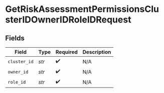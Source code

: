 # GetRiskAssessmentPermissionsClusterIDOwnerIDRoleIDRequest


## Fields

| Field              | Type               | Required           | Description        |
| ------------------ | ------------------ | ------------------ | ------------------ |
| `cluster_id`       | *str*              | :heavy_check_mark: | N/A                |
| `owner_id`         | *str*              | :heavy_check_mark: | N/A                |
| `role_id`          | *str*              | :heavy_check_mark: | N/A                |